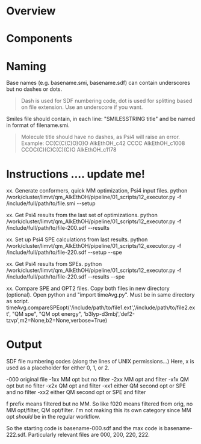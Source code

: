 
# Overview

# Components
 
# Naming

 Base names (e.g. basename.smi, basename.sdf) can contain underscores but no dashes or dots.
  > Dash is used for SDF numbering code, dot is used for splitting based on file extension.
  > Use an underscore if you want.

 Smiles file should contain, in each line: "SMILESSTRING title" and be named in format of filename.smi.
  > Molecule title should have no dashes, as Psi4 will raise an error.
 Example:
    CC(C(C(C)O)O)O AlkEthOH_c42
    CCCC AlkEthOH_c1008
    CCOC(C)(C)C(C)(C)O AlkEthOH_c1178

# Instructions .... update me!

 xx. Generate conformers, quick MM optimization, Psi4 input files.
     python /work/cluster/limvt/qm_AlkEthOH/pipeline/01_scripts/12_executor.py -f /include/full/path/to/file.smi --setup

 xx. Get Psi4 results from the last set of optimizations.
     python /work/cluster/limvt/qm_AlkEthOH/pipeline/01_scripts/12_executor.py -f /include/full/path/to/file-200.sdf --results

 xx. Set up Psi4 SPE calculations from last results.
     python /work/cluster/limvt/qm_AlkEthOH/pipeline/01_scripts/12_executor.py -f /include/full/path/to/file-220.sdf --setup --spe

 xx. Get Psi4 results from SPEs.
     python /work/cluster/limvt/qm_AlkEthOH/pipeline/01_scripts/12_executor.py -f /include/full/path/to/file-220.sdf --results --spe

 xx. Compare SPE and OPT2 files.
     Copy both files in new directory (optional).
     Open python and "import timeAvg.py". Must be in same directory as script.
     timeAvg.compareSPEopt('/include/path/to/file1.ext','/include/path/to/file2.ext', "QM spe", "QM opt energy", 'b3lyp-d3mbj','def2-tzvp',m2=None,b2=None,verbose=True)

# Output

 SDF file numbering codes (along the lines of UNIX permissions...)
 Here, x is used as a placeholder for either 0, 1, or 2.

  -000 original file
  -1xx MM opt but no filter
  -2xx MM opt and filter
  -x1x QM opt but no filter
  -x2x QM opt and filter
  -xx1 either QM second opt or SPE and no filter
  -xx2 either QM second opt or SPE and filter

 f prefix means filtered but no MM. So like f020 means filtered from orig, no MM opt/filter, QM opt/filter.
 I'm not making this its own category since MM opt *should* be in the regular workflow.

 So the starting code is basename-000.sdf and the max code is basename-222.sdf.
 Particularly relevant files are 000, 200, 220, 222. 

